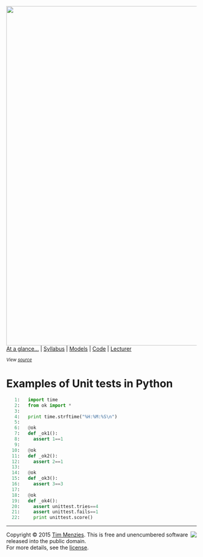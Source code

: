 [<img width=900 src="https://raw.githubusercontent.com/txt/mase/master/img/banner1.png">](https://github.com/txt/mase/blob/master/README.md)   
[At a glance...](https://github.com/txt/mase/blob/master/OVERVIEW.md) |
[Syllabus](https://github.com/txt/mase/blob/master/SYLLABUS.md) |
[Models](https://github.com/txt/mase/blob/master/MODELS.md) |
[Code](https://github.com/txt/mase/tree/master/src) |
[Lecturer](http://menzies.us) 


<p><small><em>View <a href="okok.py">source</a></em></small></p>

# Examples of Unit tests  in Python

````python
   1:   import time
   2:   from ok import *
   3:   
   4:   print time.strftime("%H:%M:%S\n")
   5:   
   6:   @ok
   7:   def _ok1():
   8:     assert 1==1
   9:   
  10:   @ok
  11:   def _ok2():
  12:     assert 2==1
  13:   
  14:   @ok
  15:   def _ok3():
  16:     assert 3==3 
  17:   
  18:   @ok
  19:   def _ok4():
  20:     assert unittest.tries==4
  21:     assert unittest.fails==1
  22:     print unittest.score() 
````


_________

<img align=right src="https://raw.githubusercontent.com/txt/mase/master/img/pd-icon.png">Copyright © 2015 [Tim Menzies](http://menzies.us).
This is free and unencumbered software released into the public domain.   
For more details, see the [license](https://github.com/txt/mase/blob/master/LICENSE.md).


